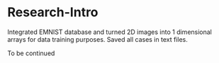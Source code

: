 # Research-Intro

Integrated EMNIST database and turned 2D images into 1 dimensional arrays for data training purposes. Saved all cases in text files. 

To be continued
